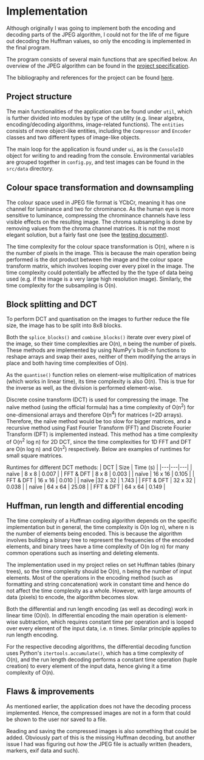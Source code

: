 # Implementation

Although originally I was going to implement both the encoding and decoding parts of the JPEG algorithm, I could not for the life of me figure out decoding the Huffman values, so only the encoding is implemented in the final program.

The program consists of several main functions that are specified below. An overview of the JPEG algorithm can be found in the [project specification](documentation/specification.md).

The bibliography and references for the project can be found [here](documentation/bibliography.md).

## Project structure

The main functionalities of the application can be found under `util`, which is further divided into modules by type of the utility (e.g. linear algebra, encoding/decoding algorithms, image-related functions). The `entities` consists of more object-like entities, including the `Compressor` and `Encoder` classes and two different types of image-like objects.

The main loop for the application is found under `ui`, as is the `ConsoleIO` object for writing to and reading from the console. Environmental variables are grouped together in `config.py`, and test images can be found in the `src/data` directory.

## Colour space transformation and downsampling

The colour space used in JPEG file format is YCbCr, meaning it has one channel for luminance and two for chrominance. As the human eye is more sensitive to luminance, compressing the chrominance channels have less visible effects on the resulting image. The chroma subsampling is done by removing values from the chroma channel matrices. It is not the most elegant solution, but a fairly fast one (see the [testing document](documentation/testing.md)).

The time complexity for the colour space transformation is O(n), where n is the number of pixels in the image. This is because the main operation being performed is the dot product between the image and the colour space transform matrix, which involves looping over every pixel in the image. The time complexity could potentially be affected by the the type of data being used (e.g. if the image is a very large high resolution image). Similarly, the time complexity for the subsampling is O(n).

## Block splitting and DCT

To perform DCT and quantisation on the images to further reduce the file size, the image has to be split into 8x8 blocks. 

Both the `splice_blocks()` and `combine_blocks()` iterate over every pixel of the image, so their time complexities are O(n), n being the number of pixels. These methods are implemented by using NumPy's built-in functions to reshape arrays and swap their axes, neither of them modifying the arrays in place and both having time complexities of O(n).

As the `quantise()` function relies on element-wise multiplication of matrices (which works in linear time), its time complexity is also O(n). This is true for the inverse as well, as the division is performed element-wise.

Discrete cosine transform (DCT) is used for compressing the image. The naïve method (using the official formula) has a time complexity of O(n<sup>2</sup>) for one-dimensional arrays and therefore O(n<sup>4</sup>) for matrices (=2D arrays). Therefore, the naïve method would be too slow for bigger matrices, and a recursive method using Fast Fourier Transform (FFT) and Discrete Fourier Transform (DFT) is implemented instead. This method has a time complexity of O(n<sup>2</sup> log n) for 2D DCT, since the time complexities for 1D FFT and DFT are O(n log n) and O(n<sup>2</sup>) respectively. Below are examples of runtimes for small square matrices.

Runtimes for different DCT methods:
| DCT | Size | Time (s) |
|---|---|---|
| naïve | 8 x 8 | 0.007 |
| FFT & DFT | 8 x 8 | 0.003 |
| naïve | 16 x 16 | 0.105 |
| FFT & DFT | 16 x 16 | 0.010 |
| naïve |32 x 32 | 1.743 |
| FFT & DFT | 32 x 32 | 0.038 |
| naïve | 64 x 64 | 25.08 |
| FFT & DFT | 64 x 64 | 0.149 |

## Huffman, run length and differential encoding

The time complexity of a Huffman coding algorithm depends on the specific implementation but in general, the time complexity is O(n log n), where n is the number of elements being encoded. This is because the algorithm involves building a binary tree to represent the frequencies of the encoded elements, and binary trees have a time complexity of O(n log n) for many common operations such as inserting and deleting elements.

The implementation used in my project relies on set Huffman tables (binary trees), so the time complexity should be O(n), n being the number of input elements. Most of the operations in the encoding method (such as formatting and string concatenation) work in constant time and hence do not affect the time complexity as a whole. However, with large amounts of data (pixels) to encode, the algorithm becomes slow.

Both the differential and run length encoding (as well as decoding) work in linear time (O(n)). In differential encoding the main operation is element-wise subtraction, which requires constant time per operation and is looped over every element of the input data, i.e. n times. Similar principle applies to run length encoding.

For the respective decoding algorithms, the differential decoding function uses Python's `itertools.accumulate()`, which has a time complexity of O(n), and the run length decoding performs a constant time operation (tuple creation) to every element of the input data, hence giving it a time complexity of O(n).

## Flaws & improvements

As mentioned earlier, the application does not have the decoding process implemented. Hence, the compressed images are not in a form that could be shown to the user nor saved to a file.

Reading and saving the compressed images is also something that could be added. Obviously part of this is the missing Huffman decoding, but another issue I had was figuring out *how* the JPEG file is actually written (headers, markers, exif data and such).